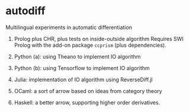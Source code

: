 # autodiff
Multilingual experiments in automatic differentiation

1. Prolog plus CHR, plus tests on inside-outside algorithm
	Requires SWI Prolog with the add-on package `ccprism` (plus dependencies).

2. Python (a): using Theano to implement IO algorithm

3. Python (b): using Tensorflow to implement IO algorithm

4. Julia: implementation of IO algorithm using ReverseDiff.jl

5. OCaml: a sort of arrow based on ideas from category theory

6. Haskell: a better arrow, supporting higher order derivatives.

